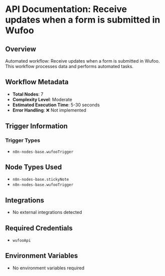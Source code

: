 # API Documentation: Receive updates when a form is submitted in Wufoo

## Overview
Automated workflow: Receive updates when a form is submitted in Wufoo. This workflow processes data and performs automated tasks.

## Workflow Metadata
- **Total Nodes**: 7
- **Complexity Level**: Moderate
- **Estimated Execution Time**: 5-30 seconds
- **Error Handling**: ❌ Not implemented

## Trigger Information
### Trigger Types
- `n8n-nodes-base.wufooTrigger`

## Node Types Used
- `n8n-nodes-base.stickyNote`
- `n8n-nodes-base.wufooTrigger`

## Integrations
- No external integrations detected

## Required Credentials
- `wufooApi`

## Environment Variables
- No environment variables required

